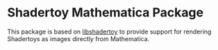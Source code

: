 # Shadertoy Mathematica Package

This package is based on [libshadertoy](https://gitlab.inria.fr/vtaverni/libshadertoy) to provide
support for rendering Shadertoys as images directly from Mathematica.
